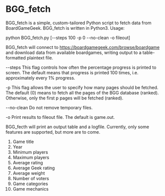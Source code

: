 # BGG_fetch
BGG_fetch is a simple, custom-tailored Python script to fetch data from BoardGameGeek.
BGG_fetch is written in Python3. Usage:

python BGG_fetch.py [--steps 100 -p 0 --no-clean -o fileout]

BGG_fetch will connect to https://boardgamegeek.com/browse/boardgame and download data from available boardgames, writing output to a table-formatted plaintext file.

--steps      This flag controls how often the percentage progress is printed to screen. The default means that progress is printed 100 times, i.e. approximately every 1% progress.

-p           This flag allows the user to specify how many pages should be fetched. The default (0) means to fetch all the pages of the BGG database (ranked). Otherwise,
             only the first p pages will be fetched (ranked).

--no-clean   Do not remove temporary files.

-o           Print results to fileout file. The default is game.out.

BGG_fecth will print an output table and a logfile. Currently, only some features are supported, but more are to come.

1. Game title
2. Year
3. Minimum players
4. Maximum players
5. Average rating
6. Average Geek rating
7. Average weight
8. Number of voters
9. Game categories
10. Game mechanics

